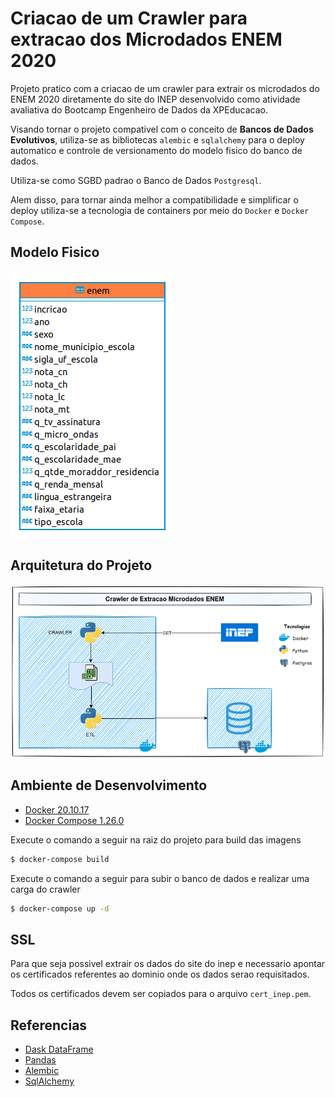 # Criacao de um Crawler para extracao dos Microdados ENEM 2020

Projeto pratico com a criacao de um crawler para extrair os microdados do ENEM 2020 diretamente do site do INEP desenvolvido como atividade avaliativa do Bootcamp Engenheiro de Dados da XPEducacao.

Visando tornar o projeto compativel com o conceito de **Bancos de Dados Evolutivos**, utiliza-se as bibliotecas `alembic` e `sqlalchemy` para o deploy automatico e controle de versionamento do modelo fisico do banco de dados.

Utiliza-se como SGBD padrao o Banco de Dados `Postgresql`.

Alem disso, para tornar ainda melhor a compatibilidade e simplificar o deploy utiliza-se a tecnologia de containers por meio do `Docker` e `Docker Compose`.

## **Modelo Fisico** 
![modelo_fisico](media/model.png)

## **Arquitetura do Projeto** 
![arquitetura](media/arquitetura.png)

## Ambiente de Desenvolvimento
- [Docker 20.10.17](https://docs.docker.com/engine/install/ubuntu/)
- [Docker Compose 1.26.0](https://docs.docker.com/compose/install/)

Execute o comando a seguir na raiz do projeto para build das imagens
```bash
$ docker-compose build
```

Execute o comando a seguir para subir o banco de dados e realizar uma carga do crawler
```bash
$ docker-compose up -d
```

## SSL
Para que seja possivel extrair os dados do site do inep e necessario apontar os certificados referentes ao dominio onde os dados serao requisitados.

Todos os certificados devem ser copiados para o arquivo `cert_inep.pem`.

## Referencias
- [Dask DataFrame](https://docs.dask.org/en/stable/)
- [Pandas](https://pandas.pydata.org/docs/user_guide/index.html)
- [Alembic](https://alembic.sqlalchemy.org/en/latest/)
- [SqlAlchemy](https://docs.sqlalchemy.org/en/14/)